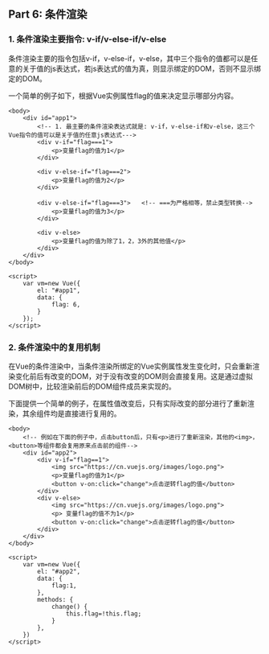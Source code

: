 ## Part 6: 条件渲染

### 1. 条件渲染主要指令: v-if/v-else-if/v-else
条件渲染主要的指令包括v-if，v-else-if，v-else，其中三个指令的值都可以是任意的关于值的js表达式，若js表达式的值为真，则显示绑定的DOM，否则不显示绑定的DOM。

一个简单的例子如下，根据Vue实例属性flag的值来决定显示哪部分内容。

```
<body>
    <div id="app1">
        <!-- 1. 最主要的条件渲染表达式就是: v-if，v-else-if和v-else，这三个Vue指令的值可以是关于值的任意js表达式--->
        <div v-if="flag===1">
            <p>变量flag的值为1</p>
        </div>

        <div v-else-if="flag===2">
            <p>变量flag的值为2</p>
        </div>

        <div v-else-if="flag===3">   <!-- ===为严格相等，禁止类型转换-->
            <p>变量flag的值为3</p>
        </div>

        <div v-else>   
            <p>变量flag的值为除了1，2，3外的其他值</p>
        </div>
    </div>
</body>

<script>
    var vm=new Vue({
        el: "#app1",
        data: {
            flag: 6,
        }
    });
</script>
```


### 2. 条件渲染中的复用机制
在Vue的条件渲染中，当条件渲染所绑定的Vue实例属性发生变化时，只会重新渲染变化前后有改变的DOM，对于没有改变的DOM则会直接复用。这是通过虚拟DOM树中，比较渲染前后的DOM组件成员来实现的。

下面提供一个简单的例子，在属性值改变后，只有实际改变的部分进行了重新渲染，其余组件均是直接进行复用的。

```
<body>
    <!-- 例如在下面的例子中，点击button后，只有<p>进行了重新渲染，其他的<img>，<button>等组件都会复用原来点击前的组件-->
    <div id="app2">
        <div v-if="flag==1">
            <img src="https://cn.vuejs.org/images/logo.png">
            <p>变量flag的值为1</p>
            <button v-on:click="change">点击逆转flag的值</button>
        </div>
        <div v-else>
            <img src="https://cn.vuejs.org/images/logo.png">
            <p> 变量flag的值不为1</p>
            <button v-on:click="change">点击逆转flag的值</button>
        </div>
    </div>
</body>

<script>
    var vm=new Vue({
        el: "#app2",
        data: {
            flag:1,
        },
        methods: {
            change() {
                this.flag=!this.flag;
            }
        },
    })
</script>
```

